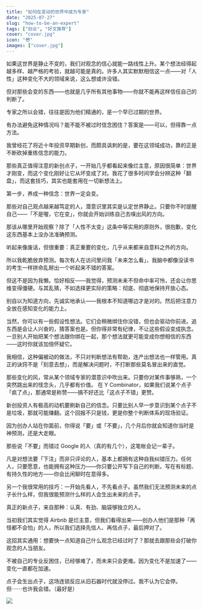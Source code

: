 ```yaml
---
title: "如何在变动的世界中成为专家"
date: "2025-07-27"
slug: "how-to-be-an-expert"
tags: ["创业", "好文推荐"]
cover: "cover.jpg"
icon: "😎"
images: ["cover.jpg"]
---
```

如果这世界是静止不变的，我们对观念的信心就能一路线性上升。某个想法经得起越多样、越严格的考验，就越可能是真的。许多人其实默默相信这一点——对「人性」这种变化不大的领域来说，这么想或许没错。



但对那些会变的东西——也就是几乎所有其他事物——你就不能再这样信任自己的判断了。



专家之所以会错，往往是因为他们精通的，是一个早已过期的世界。



有办法避免这种情况吗？能不能不被过时信念困住？答案是——可以，但得靠一点方法。



我曾经花了将近十年投资早期新创，而颇具讽刺的是，要在这领域成功，靠的正是不断砍掉重练信念的能力。



那些真正值得注意的新创点子，一开始几乎都看起来像烂主意，原因很简单：世界才刚变，而这个变化刚好让它从坏变成了对。我花了很多时间学会分辨这种「翻盘」，而这套技巧，其实也能套用在一切新想法上。



第一步，养成一种信念：世界一定会变。



那些对自己观点越来越笃定的人，潜意识里其实是认定世界静止。只要你不时提醒自己——「不是喔，它在变」，你就会开始训练自己去嗅出风的方向。



那该从哪里开始观察？除了「人性不太变」这条中等实用的原则外，很抱歉，变化这东西基本上没办法准确预测。



听起来像废话，但很重要：真正重要的变化，几乎从来都来自意料之外的方向。



所以我乾脆放弃预测。每次有人在访问里问我「未来怎么看」，我脑中都像没读书的考生一样拼命乱掰出一个听起来不错的答案。



但这不是因为我懒。恰好相反——我觉得，预测未来不但命中率可怜，还会让你思维变得僵硬。与其乱猜，不如选择更实际的策略：彻底、彻底地保持开放心态。



别自以为知道方向，先诚实地承认——我根本不知道哪边才是对的。然后把注意力全放在感知变化的能力上。



当然，你可以有一些假设性想法。它们会稍微绑住你没错，但也会驱动你前进。追东西是会让人兴奋的，猜答案也是。但你得非常有纪律，不让这些假设变成执念。
一旦别人开始把某个想法跟你绑在一起，那个想法就更可能变成你想相信的东西——这时你就该加倍怀疑它。



我相信，这种偏被动的做法，不只对判断想法有帮助，连产出想法也一样管用。真正的诀窍不是「刻意去想」，而是解决问题时，不打断那些莫名冒出来的直觉。



那些变化的风，常从某个领域专家的潜意识中吹出来。只要你对某件事够熟，一个突然跳出来的怪念头，几乎都有价值。
在 Y Combinator，如果我们说某个点子「疯了点」，那通常是称赞——搞不好还比「这点子不错」更赞。



新创投资人有极高的动机要刷新自己的信念。只要比别人早一步意识到某个点子不是垃圾，那就可能赚翻。这个回报不只是钱，更是你整个判断体系的现场验证。



因为创办人站在你面前，你得说「要」或「不要」，几个月后你就会知道你当时是神预测，还是大走眼。



那些说「不要」而错过 Google 的人（真的有几个），这笔帐会记一辈子。



凡是对想法要「下注」而非只评论的人，基本上都拥有这种自我纠错压力。任何人，只要愿意，也能拥有这种压力——你只要公开写下自己的判断。写在有标题、有持久性的地方——你会比闲聊时在意得多。



另一个我很常用的技巧：一开始先看人，不先看点子。虽然我们无法预测未来的点子长什么样，但我很能预测什么样的人会生出未来的点子。



真正的新点子，来自那种：认真、有劲、脑袋够独立的人。



当初我们其实觉得 Airbnb 是烂主意，但我们看得出来——创办人他们是那种「再怪都不会怕」的人，所以我们选择先信人、再信点子，最后押对了。



这招其实通用：想要快一点知道自己什么观念已经过时了？那就去跟那些会打破你观念的人当朋友。



不被自己的专业反困住，已经够难了，而未来只会更难。因为变化不是加速了——变化一直都在加速。



点子会生出点子，这场连锁反应从旧石器时代就没停过。我不认为它会停。
但⋯⋯也许我会错。（最好是）




![](https://prod-files-secure.s3.us-west-2.amazonaws.com/112d0858-5090-4d34-a606-b75eb8d65fd2/46476355-9cf3-4e99-9b7a-3531bc426380/1000202064.png?X-Amz-Algorithm=AWS4-HMAC-SHA256&X-Amz-Content-Sha256=UNSIGNED-PAYLOAD&X-Amz-Credential=ASIAZI2LB4662OC5I73J%2F20250914%2Fus-west-2%2Fs3%2Faws4_request&X-Amz-Date=20250914T125854Z&X-Amz-Expires=3600&X-Amz-Security-Token=IQoJb3JpZ2luX2VjEOX%2F%2F%2F%2F%2F%2F%2F%2F%2F%2FwEaCXVzLXdlc3QtMiJGMEQCIGrSOppYH6wFMtJENolcJJgMIpgD66P%2B7hJrM39wf%2BoFAiAJJhF15iaUxh3RkeO3b%2FSlfs9Nj8SKArYY2cQuwIcQzCr%2FAwheEAAaDDYzNzQyMzE4MzgwNSIMm6mZgWi7%2FxTqdk8%2FKtwDOULUfEKS5UQl2NCXzUZLUQYEha1KVfiWqhauk9aLMmBRkLDDWdAPhz3LC4xIuNV5E%2BQRag0hWGU3lDKwcxTWbChO1MqVQnC%2BiD7k%2F7UingLgJ3ujVIEpEpZFdF%2BxvIjL3Op0KMjKU3Jbo0Nikgwk88SVxR7VylV54Zp%2Fm80QRvBv8W5sbW7GhvAZ19t3pR044yObl522nW30pL03RgwOoHb0kdXUbPRUGTrbp%2BfO2LyQTOX2Bu7r9%2FrdoJwna19HY3tKUe8%2BWUHb78NykUaNk2GeDLfV%2FOXaRS6gorX01%2FGIGapRhZanRkc7txxctuom%2F3okcUKOucxd39sr0r1as6hXBPqVTwj9b3Yg%2BLoj5RSRCAVFjUiC%2B9%2FHecTFt1z%2BrxElspI3OxkloCtrxvdCVguILn%2FK8cHSobw7YpDOe5JDjQQoBEVcf997eJ6sJ%2FY0Duf8%2BoWfUR2ucLv2xs%2Blzm31qPqKr09iikkNSgKqFTMdR6PTPTCHRoHvSEZ41cOwf61v3O8thfELEO4htWXO74Oj9gCjcrT743CuBckywL4jLiEjMKWv4H5IE%2BdEF08KrorQ5FPGkZsnLQJLwOuYPNx1WqqAxFFDaHI8tcJOduelIG5CtWImkDEkMB4w%2F%2B6axgY6pgFX2UybNZNALoSW1FA0ufUislvqFR2hOUurdeR0dNqsRt962sP7dHSQETwm%2B8MxTTrFk56uR08D28xghm6frz4uVxYMNNgog42GJlt6gXLt%2FXql%2Fi81GIQVF%2F5ygDPaVaMyOhmio4oNDFP2p0WZ37hiQ1iDgW1QRemq2bC6SliXmjtE4B2jr6QUMADJsrC%2BaaxT0DxXh07zXwgY%2B2C8LIEtNL0u8Jjp&X-Amz-Signature=b732456004d40e392655c53dcc2f6351b03231d213a72174fe2aa78de448bf31&X-Amz-SignedHeaders=host&x-amz-checksum-mode=ENABLED&x-id=GetObject)

